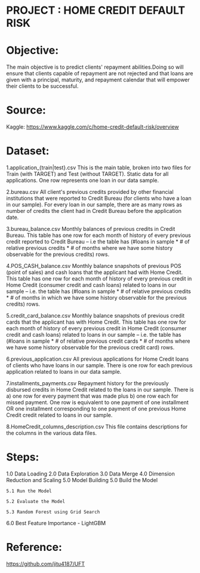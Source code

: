# PROJECT : HOME CREDIT DEFAULT RISK 

# Objective:

  The main objective is to predict clients' repayment abilities.Doing so will ensure that clients capable of repayment are not rejected   and that loans are given with a principal, maturity, and repayment calendar that will empower their clients to be successful.

# Source:
  Kaggle: https://www.kaggle.com/c/home-credit-default-risk/overview

# Dataset:
  1.application_{train|test}.csv
    This is the main table, broken into two files for Train (with TARGET) and Test (without TARGET).
    Static data for all applications. One row represents one loan in our data sample.

  2.bureau.csv
    All client's previous credits provided by other financial institutions that were reported to Credit Bureau (for clients who have a 
    loan in our sample).
    For every loan in our sample, there are as many rows as number of credits the client had in Credit Bureau before the application         date.

  3.bureau_balance.csv
    Monthly balances of previous credits in Credit Bureau.
    This table has one row for each month of history of every previous credit reported to Credit Bureau – i.e the table has (#loans in       sample * # of relative previous credits * # of months where we have some history observable for the previous credits) rows.

  4.POS_CASH_balance.csv
    Monthly balance snapshots of previous POS (point of sales) and cash loans that the applicant had with Home Credit.
    This table has one row for each month of history of every previous credit in Home Credit (consumer credit and cash loans) related to      loans in our sample – i.e. the table has (#loans in sample * # of relative previous credits * # of months in which we have some         history observable for the previous credits) rows.

  5.credit_card_balance.csv
    Monthly balance snapshots of previous credit cards that the applicant has with Home Credit.
    This table has one row for each month of history of every previous credit in Home Credit (consumer credit and cash loans) related to      loans in our sample – i.e. the table has (#loans in sample * # of relative previous credit cards * # of months where we have some       history observable for the previous credit card) rows.

  6.previous_application.csv
    All previous applications for Home Credit loans of clients who have loans in our sample.
    There is one row for each previous application related to loans in our data sample.

  7.installments_payments.csv
    Repayment history for the previously disbursed credits in Home Credit related to the loans in our sample.
    There is a) one row for every payment that was made plus b) one row each for missed payment.
    One row is equivalent to one payment of one installment OR one installment corresponding to one payment of one previous Home Credit     credit related to loans in our sample.

  8.HomeCredit_columns_description.csv
    This file contains descriptions for the columns in the various data files.

# Steps:

   1.0 Data Loading
   2.0 Data Exploration
   3.0 Data Merge
   4.0 Dimension Reduction and Scaling
   5.0 Model Building
    5.0 Build the Model
    
    5.1 Run the Model
    
    5.2 Evaluate the Model
    
    5.3 Random Forest using Grid Search
    
   6.0 Best Feature Importance - LightGBM
  
 # Reference:
  https://github.com/jitu4187/UFT


